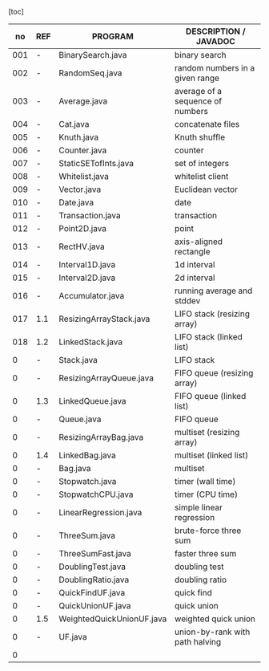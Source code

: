[toc]

no| REF| PROGRAM| DESCRIPTION / JAVADOC
 --- | --- | --- | ---
001 | -| BinarySearch.java| binary search
002 | -| RandomSeq.java| random numbers in a given range
003 | -| Average.java| average of a sequence of numbers
004 | -| Cat.java| concatenate files
005 | -| Knuth.java| Knuth shuffle
006 | -| Counter.java| counter
007 | -| StaticSETofInts.java| set of integers
008 | -| Whitelist.java| whitelist client
009 | -| Vector.java| Euclidean vector
010 | -| Date.java| date
011 | -| Transaction.java| transaction
012 | -| Point2D.java| point
013 | -| RectHV.java| axis-aligned rectangle
014 | -| Interval1D.java| 1d interval
015 | -| Interval2D.java| 2d interval
016 | -| Accumulator.java| running average and stddev
017 | 1.1| ResizingArrayStack.java| LIFO stack (resizing array)
018 | 1.2| LinkedStack.java| LIFO stack (linked list)
0 | -| Stack.java| LIFO stack
0 | -| ResizingArrayQueue.java| FIFO queue (resizing array)
0 | 1.3| LinkedQueue.java| FIFO queue (linked list)
0 | -| Queue.java| FIFO queue
0 | -| ResizingArrayBag.java| multiset (resizing array)
0 | 1.4| LinkedBag.java| multiset (linked list)
0 | -| Bag.java| multiset
0 | -| Stopwatch.java| timer (wall time)
0 | -| StopwatchCPU.java| timer (CPU time)
0 | -| LinearRegression.java| simple linear regression
0 | -| ThreeSum.java| brute-force three sum
0 | -| ThreeSumFast.java| faster three sum
0 | -| DoublingTest.java| doubling test
0 | -| DoublingRatio.java| doubling ratio
0 | -| QuickFindUF.java| quick find
0 | -| QuickUnionUF.java| quick union
0 | 1.5| WeightedQuickUnionUF.java| weighted quick union
0 | -| UF.java| union-by-rank with path halving
0 | 